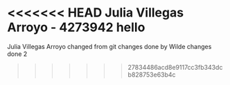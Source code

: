 <<<<<<< HEAD
Julia Villegas Arroyo - 4273942 hello
=======
Julia Villegas Arroyo
changed from git
changes done by Wilde
changes done 2
>>>>>>> 27834486acd8e9117cc3fb343dcb828753e63b4c
